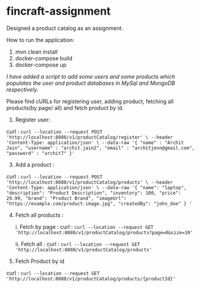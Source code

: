 # fincraft-assignment
Designed a product catalog as an assignment.

How to run the application:
1. mvn clean install
2. docker-compose build
3. docker-compose up

_I have added a script to add some users and some products which populates the user and product databases in MySql and MongoDB respectively._

Please find cURLs for registering user, adding product, fetching all products(by page/ all) and fetch product by id.

1. Register user:
   
curl : ```curl --location --request POST 'http://localhost:8080/v1/productCatalog/register' \
--header 'Content-Type: application/json' \
--data-raw '{
    "name" : "Archit Jain",
    "username" : "archit.jain2",
    "email" : "architjenn@gmail.com",
    "password" : "archit7"
}'```

3. Add a product :
   
curl : ```curl --location --request POST 'http://localhost:8080/v1/productCatalog/products' \
--header 'Content-Type: application/json' \
--data-raw '{
  "name": "laptop",
  "description": "Product Description",
  "inventory": 100,
  "price": 29.99,
  "brand": "Product Brand",
  "imageUrl": "https://example.com/product-image.jpg",
  "createdBy": "john_doe"
}
'```

4. Fetch all products :
   
   i. Fetch by page :
     curl : ```curl --location --request GET 'http://localhost:8080/v1/productCatalog/products?page=0&size=10'```
   
   ii. Fetch all : 
      curl : ```curl --location --request GET 'http://localhost:8080/v1/productCatalog/products'```

 5. Fetch Product by id
    
  curl : ```curl --location --request GET 'http://localhost:8080/v1/productCatalog/products/{productId}'```
